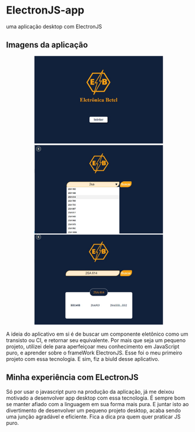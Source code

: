 # ElectronJS-app
 uma aplicação desktop com ElectronJS
 
## Imagens da aplicação
<P align="center">
   <img src="./imagens do app/app_equivalente_pagina_inicial.jpg" width="350">
   <img src="./imagens do app/app_equivalente_pagina_app_pesquisa.jpg" width="350">
   <img src="./imagens do app/app_equivalente_pagina_app_resultado.jpg" width="350">
</p>

A ideia do aplicativo em si é de buscar um componente eletônico como um transisto ou CI, e retornar seu equivalente.
Por mais que seja um pequeno projeto, utilizei dele para aperfeiçoar meu conhecimento em JavaScript puro, e aprender sobre o frameWork ElectronJS. Esse foi o meu primeiro projeto com essa tecnologia. 
E sim, fiz a biuld desse aplicativo.

## Minha experiência com ELectronJS
Só por usar o javascript puro na produção da aplicação, já me deixou motivado a desenvolver app desktop com essa tecnologia. É sempre bom se manter afiado com a linguagem em sua forma mais pura. E juntar isto ao divertimento de desenvolver um pequeno projeto desktop, acaba sendo uma junção agradável e eficiente. Fica a dica pra quem quer praticar JS puro.
